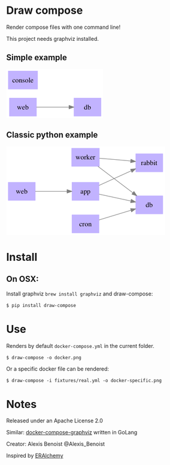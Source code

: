 # Draw compose

Render compose files with one command line!

This project needs graphviz installed.

## Simple example

![Simple example](https://raw.githubusercontent.com/Alexis-benoist/draw-compose/master/fixtures/simple.png?raw=true "Simple Example")

## Classic python example
![Python classic](https://raw.githubusercontent.com/Alexis-benoist/draw-compose/master/fixtures/real.png?raw=true "Python web app")

# Install
## On OSX:
Install graphviz `brew install graphviz` and draw-compose:

    $ pip install draw-compose

# Use

Renders by default `docker-compose.yml` in the current folder.

    $ draw-compose -o docker.png

Or a specific docker file can be rendered:

    $ draw-compose -i fixtures/real.yml -o docker-specific.png

# Notes
Released under an Apache License 2.0

Similar: [docker-compose-graphviz](https://github.com/abesto/docker-compose-graphviz) written in GoLang

Creator: Alexis Benoist @Alexis_Benoist

Inspired by [ERAlchemy](https://github.com/Alexis-benoist/ERAlchemy)
